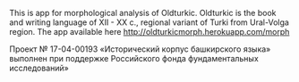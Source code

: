 This is app for morphological analysis of Oldturkic. Oldturkic is the book and writing language of XII - XX с., regional variant of Turki from Ural-Volga region.
The app available here http://oldturkicmorph.herokuapp.com/morph

Проект № 17-04-00193 «Исторический корпус башкирского языка» выполнен при поддержке Российского фонда фундаментальных исследований»
